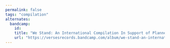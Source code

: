 ```yaml
---
permalink: false
tags: "compilation"
alternates:
  bandcamp:
    id:
    title: "We Stand: An International Compilation In Support of Planned Parenthood"
    url: "https://versesrecords.bandcamp.com/album/we-stand-an-international-compilation-in-support-of-planned-parenthood"
---
```

